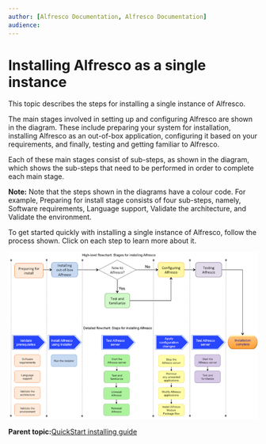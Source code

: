 ```yaml
---
author: [Alfresco Documentation, Alfresco Documentation]
audience: 
---
```


# Installing Alfresco as a single instance

This topic describes the steps for installing a single instance of Alfresco.

The main stages involved in setting up and configuring Alfresco are shown in the diagram. These include preparing your system for installation, installing Alfresco as an out-of-box application, configuring it based on your requirements, and finally, testing and getting familiar to Alfresco.

Each of these main stages consist of sub-steps, as shown in the diagram, which shows the sub-steps that need to be performed in order to complete each main stage.

**Note:** Note that the steps shown in the diagrams have a colour code. For example, Preparing for install stage consists of four sub-steps, namely, Software requirements, Language support, Validate the architecture, and Validate the environment.

To get started quickly with installing a single instance of Alfresco, follow the process shown. Click on each step to learn more about it.

![](../images/singleinstall.png)

**Parent topic:**[QuickStart installing guide](../concepts/quick-install.md)

